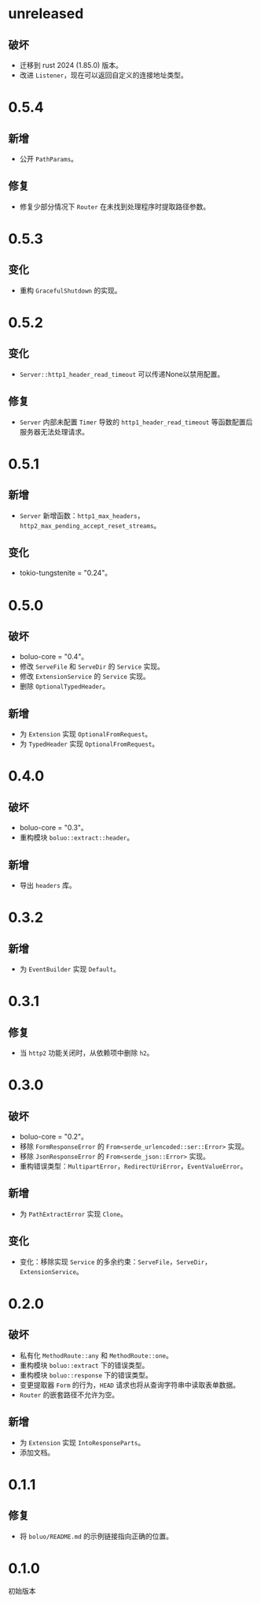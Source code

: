 # unreleased

## 破坏

- 迁移到 rust 2024 (1.85.0) 版本。
- 改进 `Listener`，现在可以返回自定义的连接地址类型。

# 0.5.4

## 新增

- 公开 `PathParams`。

## 修复

- 修复少部分情况下 `Router` 在未找到处理程序时提取路径参数。

# 0.5.3

## 变化

- 重构 `GracefulShutdown` 的实现。

# 0.5.2

## 变化

- `Server::http1_header_read_timeout` 可以传递None以禁用配置。

## 修复

- `Server` 内部未配置 `Timer` 导致的 `http1_header_read_timeout` 等函数配置后服务器无法处理请求。

# 0.5.1

## 新增

- `Server` 新增函数：`http1_max_headers`，`http2_max_pending_accept_reset_streams`。

## 变化

- tokio-tungstenite = "0.24"。

# 0.5.0

## 破坏

- boluo-core = "0.4"。
- 修改 `ServeFile` 和 `ServeDir` 的 `Service` 实现。
- 修改 `ExtensionService` 的 `Service` 实现。
- 删除 `OptionalTypedHeader`。

## 新增

- 为 `Extension` 实现 `OptionalFromRequest`。
- 为 `TypedHeader` 实现 `OptionalFromRequest`。

# 0.4.0

## 破坏

- boluo-core = "0.3"。
- 重构模块 `boluo::extract::header`。

## 新增

- 导出 `headers` 库。

# 0.3.2

## 新增

- 为 `EventBuilder` 实现 `Default`。

# 0.3.1

## 修复

- 当 `http2` 功能关闭时，从依赖项中删除 `h2`。

# 0.3.0

## 破坏

- boluo-core = "0.2"。
- 移除 `FormResponseError` 的 `From<serde_urlencoded::ser::Error>` 实现。
- 移除 `JsonResponseError` 的 `From<serde_json::Error>` 实现。
- 重构错误类型：`MultipartError`，`RedirectUriError`，`EventValueError`。

## 新增

- 为 `PathExtractError` 实现 `Clone`。

## 变化

- 变化：移除实现 `Service` 的多余约束：`ServeFile`，`ServeDir`，`ExtensionService`。

# 0.2.0

## 破坏

- 私有化 `MethodRoute::any` 和 `MethodRoute::one`。
- 重构模块 `boluo::extract` 下的错误类型。
- 重构模块 `boluo::response` 下的错误类型。
- 变更提取器 `Form` 的行为，`HEAD` 请求也将从查询字符串中读取表单数据。
- `Router` 的嵌套路径不允许为空。

## 新增

- 为 `Extension` 实现 `IntoResponseParts`。
- 添加文档。

# 0.1.1

## 修复

- 将 `boluo/README.md` 的示例链接指向正确的位置。

# 0.1.0

初始版本